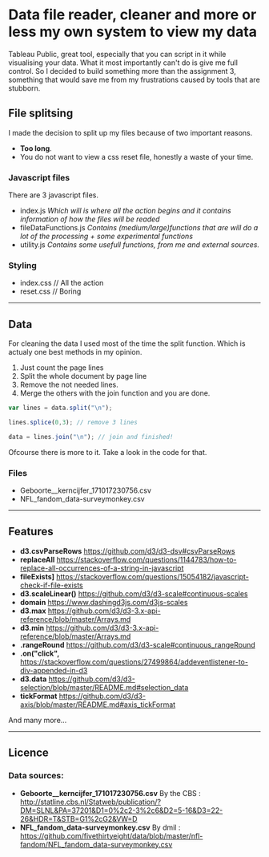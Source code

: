 # Data file reader, cleaner and more or less my own system to view my data

Tableau Public, great tool, especially that you can script in it while visualising your data. What it most importantly can't do is give me full control. So I decided to build something more than the assignment 3, something that would save me from my frustrations caused by tools that are stubborn.

## File splitsing
I made the decision to split up my files because of two important reasons.
* **Too long**.
* You do not want to view a css reset file, honestly a waste of your time.

### Javascript files
There are 3 javascript files.
* index.js _Which will is where all the action begins and it contains information of how the files will be readed_
* fileDataFunctions.js _Contains (medium/large)functions that are will do a lot of the processing + some experimental functions_
* utility.js _Contains some usefull functions, from me and external sources._

### Styling
* index.css // All the action
* reset.css // Boring

---

## Data

For cleaning the data I used most of the time the split function. Which is actualy one best methods in my opinion. 
1. Just count the page lines 
1. Split the whole document by page line  
1. Remove the not needed lines.
1. Merge the others with the join function and you are done.

``` javascript
var lines = data.split("\n");

lines.splice(0,3); // remove 3 lines

data = lines.join("\n"); // join and finished!
```

Ofcourse there is more to it. Take a look in the code for that.


### Files
* Geboorte__kerncijfer_171017230756.csv
* NFL_fandom_data-surveymonkey.csv

---

## Features
* **d3.csvParseRows** https://github.com/d3/d3-dsv#csvParseRows
* **replaceAll** https://stackoverflow.com/questions/1144783/how-to-replace-all-occurrences-of-a-string-in-javascript
* **fileExists]** https://stackoverflow.com/questions/15054182/javascript-check-if-file-exists
* **d3.scaleLinear()** https://github.com/d3/d3-scale#continuous-scales
* **domain** https://www.dashingd3js.com/d3js-scales
* **d3.max** https://github.com/d3/d3-3.x-api-reference/blob/master/Arrays.md
* **d3.min** https://github.com/d3/d3-3.x-api-reference/blob/master/Arrays.md
* **.rangeRound** https://github.com/d3/d3-scale#continuous_rangeRound
* **.on("click",** https://stackoverflow.com/questions/27499864/addeventlistener-to-div-appended-in-d3
* **d3.data** https://github.com/d3/d3-selection/blob/master/README.md#selection_data
* **tickFormat** https://github.com/d3/d3-axis/blob/master/README.md#axis_tickFormat

And many more...

---

## Licence

### Data sources:
* **Geboorte__kerncijfer_171017230756.csv** By the CBS : http://statline.cbs.nl/Statweb/publication/?DM=SLNL&PA=37201&D1=0%2c2-3%2c6&D2=5-16&D3=22-26&HDR=T&STB=G1%2cG2&VW=D
* **NFL_fandom_data-surveymonkey.csv** By dmil : https://github.com/fivethirtyeight/data/blob/master/nfl-fandom/NFL_fandom_data-surveymonkey.csv




